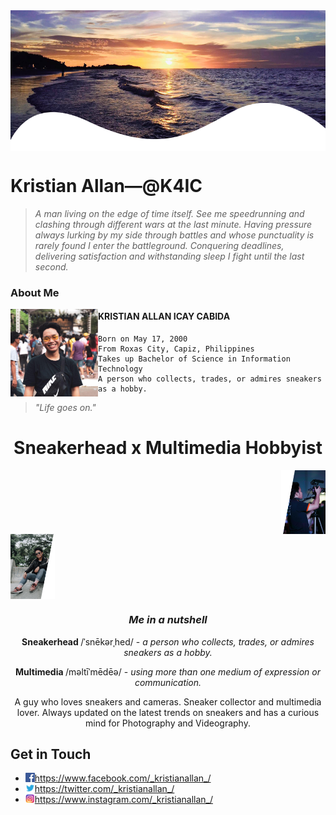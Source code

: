 <img src="SUNSET.png"  width = "100%" height = "225px" img align = "center"> 

# Kristian Allan—@K4IC

> <em> A man living on the edge of time itself. See me speedrunning and clashing through different wars at the last minute. Having pressure always lurking by my side through battles and whose punctuality is rarely found I enter the battleground. Conquering deadlines, delivering satisfaction and withstanding sleep I fight until the last second. </em>

### <b> About Me </b>

<img src="profile.jpg" width = "140px" height = "140px" img align = "left"> 

#### KRISTIAN ALLAN ICAY CABIDA
    Born on May 17, 2000 
    From Roxas City, Capiz, Philippines 
    Takes up Bachelor of Science in Information Technology
    A person who collects, trades, or admires sneakers as a hobby.
> <em> "Life goes on." </em>

# <div align = "center"> Sneakerhead x Multimedia Hobbyist </div>

<div class="row">
  <div class="column">
    <img src="multimedia.png" width = "14%" height = "14%" img align = "right"> 
  </div>
  
  <div class="column">
    <img src="sneakerhead.png" width = "14%" height = "14%" img align = "left"> 
  </div>
</div>


 ### <div align = "center">  <em> Me in a nutshell </em>  </div>
<p align = "center"> <b> Sneakerhead </b> /ˈsnēkərˌhed/ - <em> a person who collects, trades, or admires sneakers as a hobby. </em> </p> 
<p align = "center"> <b> Multimedia </b> /məltīˈmēdēə/ - <em> using more than one medium of expression or communication. </em> </p> 
<p align = "center"> A guy who loves sneakers and cameras. Sneaker collector and multimedia lover. Always updated on the latest trends on sneakers and has a curious mind for Photography and Videography. </p>









## Get in Touch 

* <img src="facebook .png" width = "15px" height = "15px" img align = "left"> https://www.facebook.com/_kristianallan_/
* <img src="twitter.png" width = "15px" height = "15px" img align = "left"> https://twitter.com/_kristianallan_/
* <img src="instagram.png" width = "15px" height = "15px" img align = "left"> https://www.instagram.com/_kristianallan_/



<!--
**K4IC/k4ic** is a ✨ _special_ ✨ repository because its `README.md` (this file) appears on your GitHub profile.

Here are some ideas to get you started: hh

- 🔭 I’m currently working on ...
- 🌱 I’m currently learning ...
- 👯 I’m looking to collaborate on ...
- 🤔 I’m looking for help with ...
- 💬 Ask me about ...
- 📫 How to reach me: ...
- 😄 Pronouns: ...
- ⚡ Fun fact: ...
-->
 

